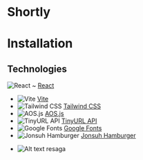 # <b>Shortly</b>

# Installation

## Technologies

![React](https://cdn.simpleicons.org/react/61DAFB?size=20 "react") ~ [React](https://react.dev/)

- ![Vite](https://cdn.simpleicons.org/vite/646CFF?size=20) [Vite](https://vitejs.dev/)
- ![Tailwind CSS](https://cdn.simpleicons.org/tailwindcss/06B6D4?size=20) [Tailwind CSS](https://tailwindcss.com/)
- ![AOS.js](https://cdn.simpleicons.org/javascript/FFD700?size=20) [AOS.js](https://michalsnik.github.io/aos/)
- ![TinyURL API](https://cdn.simpleicons.org/linkedin/0077B5?size=20) [TinyURL API](https://tinyurl.com/)
- ![Google Fonts](https://cdn.simpleicons.org/google/4285F4?size=20) [Google Fonts](https://fonts.google.com/)
- ![Jonsuh Hamburger](https://jonsuh.com/hamburgers/favicon.ico) [Jonsuh Hamburger](https://jonsuh.com/hamburgers/)

* <img src="https://cdn.simpleicons.org/react/61DAFB" alt="Alt text" title="Optional title"> resaga
